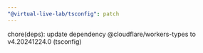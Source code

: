 ```yaml
---
"@virtual-live-lab/tsconfig": patch
---
```


chore(deps): update dependency @cloudflare/workers-types to v4.20241224.0 (tsconfig)
